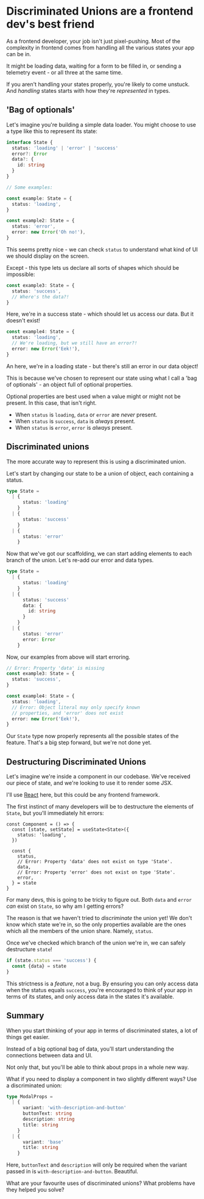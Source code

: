 # Discriminated Unions are a frontend dev's best friend

As a frontend developer, your job isn't just pixel-pushing. Most of the complexity in frontend comes from handling all the various states your app can be in.

It might be loading data, waiting for a form to be filled in, or sending a telemetry event - or all three at the same time.

If you aren't handling your states properly, you're likely to come unstuck. And _handling_ states starts with how they're _represented_ in types.

## 'Bag of optionals'

Let's imagine you're building a simple data loader. You might choose to use a type like this to represent its state:

```ts
interface State {
  status: 'loading' | 'error' | 'success'
  error?: Error
  data?: {
    id: string
  }
}

// Some examples:

const example: State = {
  status: 'loading',
}

const example2: State = {
  status: 'error',
  error: new Error('Oh no!'),
}
```

This seems pretty nice - we can check `status` to understand what kind of UI we should display on the screen.

Except - this type lets us declare all sorts of shapes which should be impossible:

```ts
const example3: State = {
  status: 'success',
  // Where's the data?!
}
```

Here, we're in a success state - which should let us access our data. But it doesn't exist!

```ts
const example4: State = {
  status: 'loading',
  // We're loading, but we still have an error?!
  error: new Error('Eek!'),
}
```

An here, we're in a loading state - but there's still an error in our data object!

This is because we've chosen to represent our state using what I call a 'bag of optionals' - an object full of optional properties.

Optional properties are best used when a value might or might not be present. In this case, that isn't right.

- When `status` is `loading`, `data` or `error` are _never_ present.
- When `status` is `success`, `data` is _always_ present.
- When `status` is `error`, `error` is _always_ present.

## Discriminated unions

The more accurate way to represent this is using a discriminated union.

Let's start by changing our state to be a union of object, each containing a status.

```ts
type State =
  | {
      status: 'loading'
    }
  | {
      status: 'success'
    }
  | {
      status: 'error'
    }
```

Now that we've got our scaffolding, we can start adding elements to each branch of the union. Let's re-add our error and data types.

```ts
type State =
  | {
      status: 'loading'
    }
  | {
      status: 'success'
      data: {
        id: string
      }
    }
  | {
      status: 'error'
      error: Error
    }
```

Now, our examples from above will start erroring.

```ts
// Error: Property 'data' is missing
const example3: State = {
  status: 'success',
}

const example4: State = {
  status: 'loading',
  // Error: Object literal may only specify known
  // properties, and 'error' does not exist
  error: new Error('Eek!'),
}
```

Our `State` type now properly represents all the possible states of the feature. That's a big step forward, but we're not done yet.

## Destructuring Discriminated Unions

Let's imagine we're inside a component in our codebase. We've received our piece of state, and we're looking to use it to render some JSX.

I'll use [React](https://react.dev) here, but this could be any frontend framework.

The first instinct of many developers will be to destructure the elements of `State`, but you'll immediately hit errors:

```tsx
const Component = () => {
  const [state, setState] = useState<State>({
    status: 'loading',
  })

  const {
    status,
    // Error: Property 'data' does not exist on type 'State'.
    data,
    // Error: Property 'error' does not exist on type 'State'.
    error,
  } = state
}
```

For many devs, this is going to be tricky to figure out. Both `data` and `error` _can_ exist on `State`, so why am I getting errors?

The reason is that we haven't tried to _discriminate_ the union yet! We don't know which state we're in, so the only properties available are the ones which all the members of the union share. Namely, `status`.

Once we've checked which branch of the union we're in, we can safely destructure `state`!

```ts
if (state.status === 'success') {
  const {data} = state
}
```

This strictness is a _feature_, not a bug. By ensuring you can only access data when the status equals `success`, you're encouraged to think of your app in terms of its states, and only access data in the states it's available.

## Summary

When you start thinking of your app in terms of discriminated states, a lot of things get easier.

Instead of a big optional bag of data, you'll start understanding the connections between data and UI.

Not only that, but you'll be able to think about props in a whole new way.

What if you need to display a component in two slightly different ways? Use a discriminated union:

```ts
type ModalProps =
  | {
      variant: 'with-description-and-button'
      buttonText: string
      description: string
      title: string
    }
  | {
      variant: 'base'
      title: string
    }
```

Here, `buttonText` and `description` will only be required when the variant passed in is `with-description-and-button`. Beautiful.

What are your favourite uses of discriminated unions? What problems have they helped you solve?

